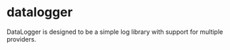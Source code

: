 # datalogger
DataLogger is designed to be a simple log library with support for multiple providers.
